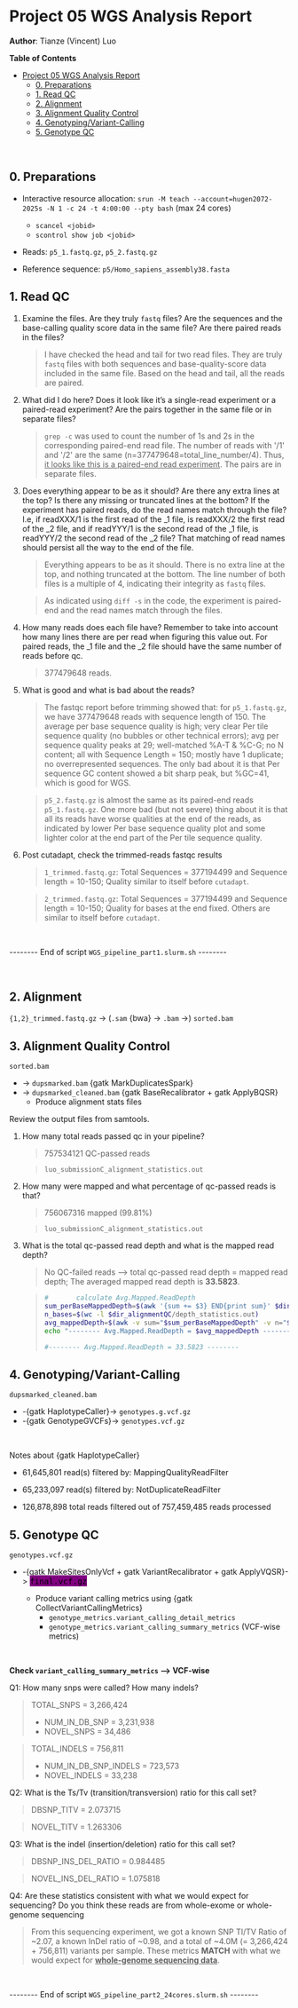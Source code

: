 # Project 05 WGS Analysis Report

__Author__: Tianze (Vincent) Luo

__Table of Contents__
- [Project 05 WGS Analysis Report](#project-05-wgs-analysis-report)
  - [0. Preparations](#0-preparations)
  - [1. Read QC](#1-read-qc)
  - [2. Alignment](#2-alignment)
  - [3. Alignment Quality Control](#3-alignment-quality-control)
  - [4. Genotyping/Variant-Calling](#4-genotypingvariant-calling)
  - [5. Genotype QC](#5-genotype-qc)

<br>

## 0. Preparations

- Interactive resource allocation: `srun -M teach --account=hugen2072-2025s -N 1 -c 24 -t 4:00:00 --pty bash` (max 24 cores)

    - `scancel <jobid>`
    - `scontrol show job <jobid>`

- Reads: `p5_1.fastq.gz`, `p5_2.fastq.gz`

- Reference sequence: `p5/Homo_sapiens_assembly38.fasta`


## 1. Read QC

1. Examine the files. Are they truly `fastq` files? Are the sequences and the base-calling quality score data in the same file? Are there paired reads in the files?

    > I have checked the head and tail for two read files. They are truly `fastq` files with both sequences and base-quality-score data included in the same file. Based on the head and tail, all the reads are paired. 

2. What did I do here? Does it look like it’s a single-read experiment or a paired-read experiment? Are the pairs together in the same file or in separate files?

    > `grep -c` was used to count the number of 1s and 2s in the corresponding paired-end read file. The number of reads with '/1' and '/2' are the same (n=377479648=total_line_number/4). Thus, <u>it looks like this is a paired-end read experiment</u>. The pairs are in separate files.  

3. Does everything appear to be as it should? Are there any extra lines at the top? Is there any missing or truncated lines at the bottom? If the experiment has paired reads, do the read names match through the file? I.e, if readXXX/1 is the first read of the _1 file, is readXXX/2 the first read of the _2 file, and if readYYY/1 is the second read of the _1 file, is readYYY/2 the second read of the _2 file? That matching of read names should persist all the way to the end of the file.

    > Everything appears to be as it should. There is no extra line at the top, and nothing truncated at the bottom. The line number of both files is a multiple of 4, indicating their integrity as `fastq` files.

    > As indicated using `diff -s` in the code, the experiment is paired-end and the read names match through the files. 

4. How many reads does each file have? Remember to take into account how many lines there are per read when figuring this value out. For paired reads, the _1 file and the _2 file should have the same number of reads before qc.

    > 377479648 reads.

5. What is good and what is bad about the reads?

    > The fastqc report before trimming showed that: for `p5_1.fastq.gz`, we have 377479648 reads with sequence length of 150. The average per base sequence quality is high; very clear Per tile sequence quality (no bubbles or other technical errors); avg per sequence quality peaks at 29; well-matched %A-T & %C-G; no N content; all with Sequence Length = 150; mostly have 1 duplicate; no overrepresented sequences. The only bad about it is that Per sequence GC content showed a bit sharp peak, but %GC=41, which is good for WGS. 
    
    > `p5_2.fastq.gz` is almost the same as its paired-end reads `p5_1.fastq.gz`. One more bad (but not severe) thing about it is that all its reads have worse qualities at the end of the reads, as indicated by lower Per base sequence quality plot and some lighter color at the end part of the Per tile sequence quality. 

6. Post cutadapt, check the trimmed-reads fastqc results

    > `1_trimmed.fastq.gz`: Total Sequences = 377194499 and Sequence length = 10-150; Quality similar to itself before `cutadapt`.

    > `2_trimmed.fastq.gz`: Total Sequences = 377194499 and Sequence length = 10-150; Quality for bases at the end fixed. Others are similar to itself before `cutadapt`.

<br>

-------- End of script `WGS_pipeline_part1.slurm.sh` --------

<br>

## 2. Alignment 

`{1,2}_trimmed.fastq.gz` -> (`.sam` {bwa} -> `.bam` ->) `sorted.bam`

## 3. Alignment Quality Control

`sorted.bam` 
* -> `dupsmarked.bam` {gatk MarkDuplicatesSpark} 
* -> `dupsmarked_cleaned.bam` {gatk BaseRecalibrator + gatk ApplyBQSR}
  * Produce alignment stats files

Review the output files from samtools. 

1. How many total reads passed qc in your pipeline? 

    > 757534121 QC-passed reads

    > `luo_submissionC_alignment_statistics.out`

2. How many were mapped and what percentage of qc-passed reads is that? 

    > 756067316 mapped (99.81%)

    > `luo_submissionC_alignment_statistics.out`

3. What is the total qc-passed read depth and what is the mapped read depth?

    > No QC-failed reads --> total qc-passed read depth = mapped read depth; The averaged mapped read depth is __33.5823__.

    > ```sh
    > #       calculate Avg.Mapped.ReadDepth
    > sum_perBaseMappedDepth=$(awk '{sum += $3} END{print sum}' $dir_alignmentQC/depth_statistics.out)
    > n_bases=$(wc -l $dir_alignmentQC/depth_statistics.out)
    > avg_mappedDepth=$(awk -v sum="$sum_perBaseMappedDepth" -v n="$n_bases" 'BEGIN{ print sum / n }')
    > echo "-------- Avg.Mapped.ReadDepth = $avg_mappedDepth --------"
    > 
    > #-------- Avg.Mapped.ReadDepth = 33.5823 --------
    > ```


## 4. Genotyping/Variant-Calling

`dupsmarked_cleaned.bam` 
* -{gatk HaplotypeCaller}-> `genotypes.g.vcf.gz` 
* -{gatk GenotypeGVCFs}-> `genotypes.vcf.gz` 

<br>

Notes about {gatk HaplotypeCaller}

- 61,645,801 read(s) filtered by: MappingQualityReadFilter

- 65,233,097 read(s) filtered by: NotDuplicateReadFilter

- 126,878,898 total reads filtered out of 757,459,485 reads processed


## 5. Genotype QC 

`genotypes.vcf.gz`
* -{gatk MakeSitesOnlyVcf + gatk VariantRecalibrator + gatk ApplyVQSR}-> <mark style="background:Purple;font-size:1.2em">`final.vcf.gz`</mark>
  
  * Produce variant calling metrics using {gatk CollectVariantCallingMetrics}
    * `genotype_metrics.variant_calling_detail_metrics`
    * `genotype_metrics.variant_calling_summary_metrics` (VCF-wise metrics)

<br>

__Check `variant_calling_summary_metrics` —> VCF-wise__

Q1: How many snps were called? How many indels?

> TOTAL_SNPS        = 3,266,424 
>   - NUM_IN_DB_SNP = 3,231,938
>   - NOVEL_SNPS    =    34,486

> TOTAL_INDELS             = 756,811
>   - NUM_IN_DB_SNP_INDELS = 723,573
>   - NOVEL_INDELS         =  33,238

Q2: What is the Ts/Tv (transition/transversion) ratio for this call set?

> DBSNP_TITV = 2.073715

> NOVEL_TITV = 1.263306

Q3: What is the indel (insertion/deletion) ratio for this call set?

> DBSNP_INS_DEL_RATIO = 0.984485

> NOVEL_INS_DEL_RATIO = 1.075818

Q4: Are these statistics consistent with what we would expect for sequencing? Do you think these reads are from whole-exome or whole-genome sequencing

> From this sequencing experiment, we got a known SNP TI/TV Ratio of ~2.07, a known InDel ratio of ~0.98, and a total of ~4.0M (= 3,266,424 + 756,811) variants per sample. These metrics **MATCH** with what we would expect for <u>**whole-genome sequencing data**</u>. 

<br>

-------- End of script `WGS_pipeline_part2_24cores.slurm.sh` --------

